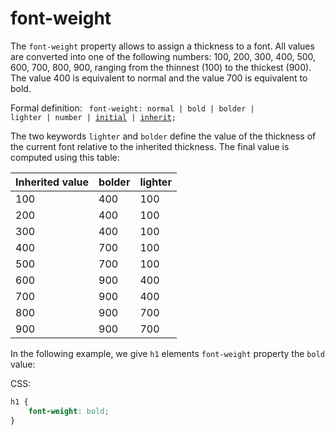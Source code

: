 
# font-weight 

The `font-weight` property  allows to assign a thickness to a font. All values ​​are converted into one of the following numbers: 100, 200, 300, 400, 500, 600, 700, 800, 900, ranging from the thinnest (100) to the thickest (900). The value 400 is equivalent to normal and the value 700 is equivalent to bold.

Formal definition: <code>
font-weight: normal | bold | bolder | lighter | number
| [initial](#cssPropertyValuesInitial) 
| [inherit](#cssPropertyValuesInherit);</code>

The two keywords `lighter` and `bolder` define the value of the thickness of the current font relative to the inherited thickness. The final value is computed using this table: 

|Inherited value| bolder | lighter |
|--|---|---|
| 100 | 400| 100 |
| 200 | 400 | 100 |
| 300 | 400 | 100 |
| 400 | 700 | 100 |
| 500 | 700 | 100 |
| 600 | 900 | 400 |
| 700 | 900 | 400 |
| 800 | 900 | 700 |
| 900 | 900 | 700 |

In the following example, we give `h1` elements `font-weight` property the `bold` value:

CSS:

``` css 
h1 {
    font-weight: bold; 
}
```  